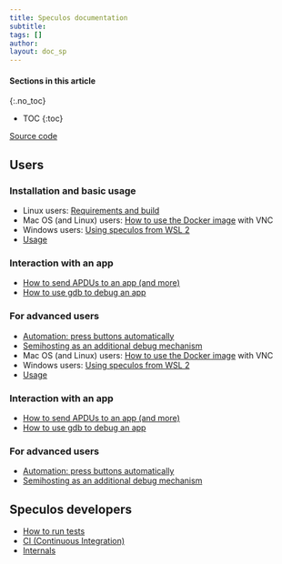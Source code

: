 ```yaml
---
title: Speculos documentation
subtitle:
tags: []
author:
layout: doc_sp
---
```


#### Sections in this article
{:.no_toc}
* TOC
{:toc}

[Source code](https://github.com/LedgerHQ/speculos)

## Users

### Installation and basic usage

- Linux users: [Requirements and build](../i_build)
- Mac OS (and Linux) users: [How to use the Docker image](../u_docker) with VNC
- Windows users: [Using speculos from WSL 2](../i_wsl)
- [Usage](../u_usage)

### Interaction with an app

- [How to send APDUs to an app (and more)](../u_clients)
- [How to use gdb to debug an app](../u_debug)

### For advanced users

- [Automation: press buttons automatically](../u_automation)
- [Semihosting as an additional debug mechanism](../u_semihosting)
- Mac OS (and Linux) users: [How to use the Docker image](../i_docker) with VNC
- Windows users: [Using speculos from WSL 2](../i_wsl)
- [Usage](../i_usage)

### Interaction with an app

- [How to send APDUs to an app (and more)](../i_clients)
- [How to use gdb to debug an app](../i_debug)

### For advanced users

- [Automation: press buttons automatically](../i_automation)
- [Semihosting as an additional debug mechanism](../i_semihosting)


## Speculos developers

- [How to run tests](../d_tests)
- [CI (Continuous Integration)](../d_ci)
- [Internals](../d_internals)
